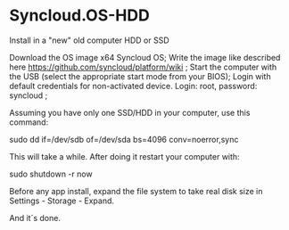 # Syncloud.OS-HDD
Install in a "new" old computer HDD or SSD

Download the OS image x64 Syncloud OS;
Write the image like described here https://github.com/syncloud/platform/wiki ;
Start the computer with the USB (select the appropriate start mode from your BIOS);
Login with default credentials for non-activated device. Login: root, password: syncloud ;

Assuming you have only one SSD/HDD in your computer, use this command:

sudo dd if=/dev/sdb of=/dev/sda bs=4096 conv=noerror,sync

This will take a while. After doing it restart your computer with:

sudo shutdown -r now

Before any app install, expand the file system to take real disk size in Settings - Storage - Expand.

And it´s done.
